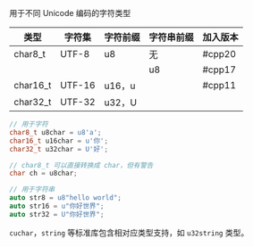 用于不同 Unicode 编码的字符类型

| 类型            | 字符集         | 字符前缀        | 字符串前缀 | 加入版本   |
| ------------- | ----------- | ----------- | ----- | ------ |
| char8_t<br /> | UTF-8<br /> | u8<br />    | 无     | #cpp20 |
|               |             |             | u8    | #cpp17 |
| char16_t      | UTF-16      | u16，u<br /> |       | #cpp11 |
| char32_t      | UTF-32      | u32，U       |       |        |

```cpp
// 用于字符
char8_t u8char = u8'a';
char16_t u16char = u'你';
char32_t u32char = U'好';

// char8_t 可以直接转换成 char，但有警告
char ch = u8char;

// 用于字符串
auto str8 = u8"hello world";
auto str16 = u"你好世界";
auto str32 = U"你好世界";
```

`cuchar`，`string` 等标准库包含相对应类型支持，如 `u32string` 类型。